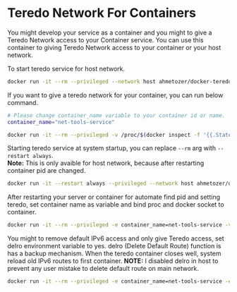 # Teredo Network For Containers

You might develop your service as a container and you might to give a
 Teredo Network access to your Container service. You can use this container to giving Teredo Network access to your container or your host network.

To start teredo service for host network.

```bash
docker run -it --rm --privileged --network host ahmetozer/docker-teredo
```

If you want to give a teredo network for your container, you can
run below command.

```bash
# Please change container_name variable to your container id or name.
container_name="net-tools-service"

docker run -it --rm --privileged -v /proc/$(docker inspect -f '{{.State.Pid}}' $container_name)/ns/net:/var/run/netns/container ahmetozer/docker-teredo
```

Starting teredo service at system startup, you can replace `--rm` arg with `--restart always`.  
**Note:** This is only avaible for host network, because after restarting container pid are changed.

```bash
docker run -it --restart always --privileged --network host ahmetozer/docker-teredo
```

After restarting your server or container for automate find pid and setting teredo, set container name as variable and bind proc and docker socket to container.

```bash
docker run -it --rm --privileged -e container_name=net-tools-service -v /proc/:/proc2/ -v /var/run/docker.sock:/var/run/docker.sock --name teredo ahmetozer/docker-teredo
```

You might to remove default IPv6 access and only give Teredo access, set delro environment variable to yes. delro (Delete Default Route) function is has a backup mechanism. When the teredo container closes well, system reload old IPv6 routes to first container.
**NOTE:** I disabled delro in host to prevent any user mistake to delete default route on main network.

```bash
docker run -it --rm --privileged -e container_name=net-tools-service -e delro=yes -v /proc/:/proc2/ -v /var/run/docker.sock:/var/run/docker.sock --name teredo ahmetozer/docker-teredo
```
